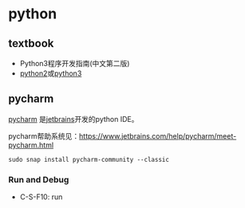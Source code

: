# python

## textbook

- Python3程序开发指南(中文第二版)
- [python2](http://www.runoob.com/python/python-tutorial.html)或[python3](http://www.runoob.com/python3/python3-tutorial.html)

## pycharm

[pycharm](https://www.jetbrains.com/pycharm/?fromMenu) 是[jetbrains](https://www.jetbrains.com)开发的python IDE。

pycharm帮助系统见：<https://www.jetbrains.com/help/pycharm/meet-pycharm.html>

```
sudo snap install pycharm-community --classic
```


### Run and Debug
- C-S-F10: run
